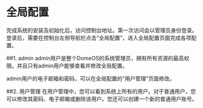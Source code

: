 # 全局配置

完成系统的安装及初始化后，访问控制台地址。第一次访问会以管理员身份登录。登录后，需要在控制台左侧导航栏点击“全局配置”，进入全局配置页面完成各项配置。

##1. admin
admin用户是整个DomeOS的系统管理员，拥有所有资源的最高权限。并且只有admin用户能够查看并修改全局配置。

admin用户的电子邮箱和密码，可以在全局配置的“用户管理”页面修改。

##2. 用户管理
在用户管理中，您可以看到系统上所有的用户。对于普通用户，您可以修改其密码、电子邮箱或删除该用户。您还可以创建一个新的普通用户账号。
